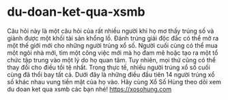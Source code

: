 # du-doan-ket-qua-xsmb
Câu hỏi này là một câu hỏi của rất nhiều người khi họ mơ thấy trúng số và giành được một khối tài sản khổng lồ. Đánh trúng giải độc đắc có thể mở ra một thế giới mới cho những người trúng xổ số. Người cuối cùng có thể mua một ngôi nhà mới, tìm một công việc mới mà họ đam mê hoặc tạo ra một tổ chức tập trung vào một lý do họ quan tâm.  Tuy nhiên, mọi thứ cũng có thể thay đổi cho điều tồi tệ nhất. Trong thực tế, nhiều người trúng xổ số cuối cùng đã thổi bay tất cả. Dưới đây là những điều đầu tiên 14 người trúng xổ số khác nhau vung tiền mặt của họ vào. Hãy cùng Xổ Số Hùng theo dõi xem du doan ket qua xsmb các bạn nhé! https://xosohung.com
